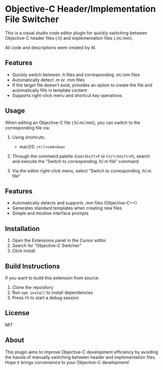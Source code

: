 # Objective-C Header/Implementation File Switcher

This is a visual studio code editor plugin for quickly switching between Objective-C header files (.h) and implementation files (.m/.mm).

All code and descriptions were created by AI.

## Features

- Quickly switch between .h files and corresponding .m/.mm files
- Automatically detect .m or .mm files
- If the target file doesn't exist, provides an option to create the file and automatically fills in template content
- Supports right-click menu and shortcut key operations

## Usage

When editing an Objective-C file (.h/.m/.mm), you can switch to the corresponding file via:

1. Using shortcuts:
   - macOS: `ctrl+cmd+down`
   
2. Through the command palette (`Cmd+Shift+P` or `Ctrl+Shift+P`), search and execute the "Switch to corresponding .h/.m file" command

3. Via the editor right-click menu, select "Switch to corresponding .h/.m file"

## Features

- Automatically detects and supports .mm files (Objective-C++)
- Generates standard templates when creating new files
- Simple and intuitive interface prompts

## Installation

1. Open the Extensions panel in the Cursor editor
2. Search for "Objective-C Switcher"
3. Click Install

## Build Instructions

If you want to build this extension from source:

1. Clone the repository
2. Run `npm install` to install dependencies
3. Press `F5` to start a debug session

## License

MIT

## About

This plugin aims to improve Objective-C development efficiency by avoiding the hassle of manually switching between header and implementation files. Hope it brings convenience to your Objective-C development! 